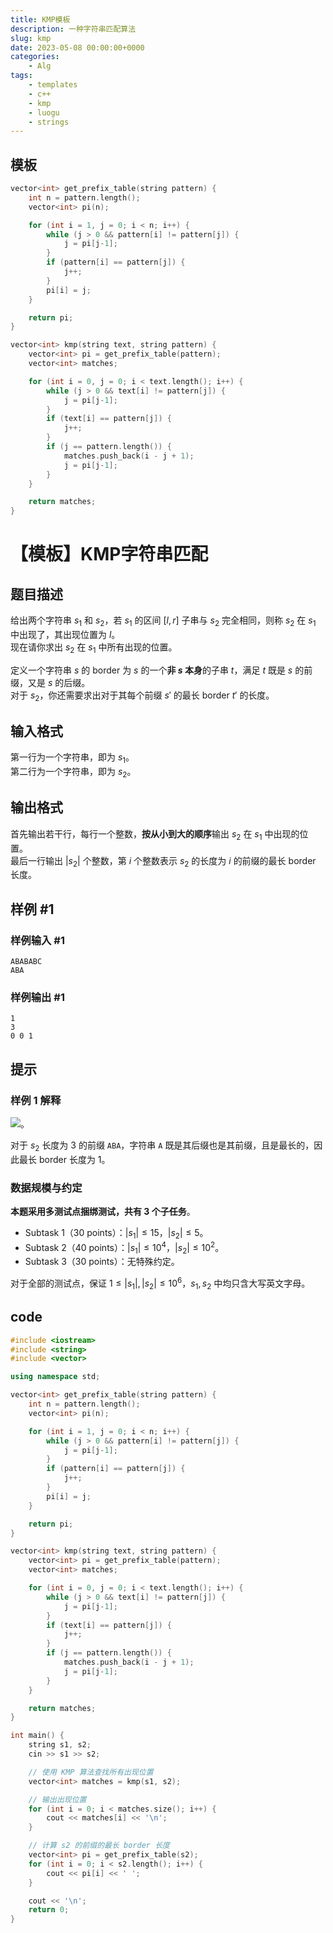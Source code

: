 ```yaml
---
title: KMP模板
description: 一种字符串匹配算法
slug: kmp
date: 2023-05-08 00:00:00+0000
categories:
    - Alg
tags:
    - templates
    - c++
    - kmp
    - luogu
    - strings
---
```

## 模板
```cpp
vector<int> get_prefix_table(string pattern) {
    int n = pattern.length();
    vector<int> pi(n);

    for (int i = 1, j = 0; i < n; i++) {
        while (j > 0 && pattern[i] != pattern[j]) {
            j = pi[j-1];
        }
        if (pattern[i] == pattern[j]) {
            j++;
        }
        pi[i] = j;
    }

    return pi;
}

vector<int> kmp(string text, string pattern) {
    vector<int> pi = get_prefix_table(pattern);
    vector<int> matches;

    for (int i = 0, j = 0; i < text.length(); i++) {
        while (j > 0 && text[i] != pattern[j]) {
            j = pi[j-1];
        }
        if (text[i] == pattern[j]) {
            j++;
        }
        if (j == pattern.length()) {
            matches.push_back(i - j + 1);
            j = pi[j-1];
        }
    }

    return matches;
}

```
# 【模板】KMP字符串匹配

## 题目描述

给出两个字符串 $s_1$ 和 $s_2$，若 $s_1$ 的区间 $[l, r]$ 子串与 $s_2$ 完全相同，则称 $s_2$ 在 $s_1$ 中出现了，其出现位置为 $l$。  
现在请你求出 $s_2$ 在 $s_1$ 中所有出现的位置。

定义一个字符串 $s$ 的 border 为 $s$ 的一个**非 $s$ 本身**的子串 $t$，满足 $t$ 既是 $s$ 的前缀，又是 $s$ 的后缀。  
对于 $s_2$，你还需要求出对于其每个前缀 $s'$ 的最长 border $t'$ 的长度。

## 输入格式

第一行为一个字符串，即为 $s_1$。  
第二行为一个字符串，即为 $s_2$。

## 输出格式

首先输出若干行，每行一个整数，**按从小到大的顺序**输出 $s_2$ 在 $s_1$ 中出现的位置。  
最后一行输出 $|s_2|$ 个整数，第 $i$ 个整数表示 $s_2$ 的长度为 $i$ 的前缀的最长 border 长度。

## 样例 #1

### 样例输入 #1

```
ABABABC
ABA
```

### 样例输出 #1

```
1
3
0 0 1
```

## 提示

### 样例 1 解释

 ![](https://cdn.luogu.com.cn/upload/pic/2257.png)。
 
对于 $s_2$ 长度为 $3$ 的前缀 `ABA`，字符串 `A` 既是其后缀也是其前缀，且是最长的，因此最长 border 长度为 $1$。


### 数据规模与约定

**本题采用多测试点捆绑测试，共有 3 个子任务**。

- Subtask 1（30 points）：$|s_1| \leq 15$，$|s_2| \leq 5$。
- Subtask 2（40 points）：$|s_1| \leq 10^4$，$|s_2| \leq 10^2$。
- Subtask 3（30 points）：无特殊约定。

对于全部的测试点，保证 $1 \leq |s_1|,|s_2| \leq 10^6$，$s_1, s_2$ 中均只含大写英文字母。
## code
```cpp
#include <iostream>
#include <string>
#include <vector>

using namespace std;

vector<int> get_prefix_table(string pattern) {
    int n = pattern.length();
    vector<int> pi(n);

    for (int i = 1, j = 0; i < n; i++) {
        while (j > 0 && pattern[i] != pattern[j]) {
            j = pi[j-1];
        }
        if (pattern[i] == pattern[j]) {
            j++;
        }
        pi[i] = j;
    }

    return pi;
}

vector<int> kmp(string text, string pattern) {
    vector<int> pi = get_prefix_table(pattern);
    vector<int> matches;

    for (int i = 0, j = 0; i < text.length(); i++) {
        while (j > 0 && text[i] != pattern[j]) {
            j = pi[j-1];
        }
        if (text[i] == pattern[j]) {
            j++;
        }
        if (j == pattern.length()) {
            matches.push_back(i - j + 1);
            j = pi[j-1];
        }
    }

    return matches;
}

int main() {
    string s1, s2;
    cin >> s1 >> s2;

    // 使用 KMP 算法查找所有出现位置
    vector<int> matches = kmp(s1, s2);

    // 输出出现位置
    for (int i = 0; i < matches.size(); i++) {
        cout << matches[i] << '\n';
    }

    // 计算 s2 的前缀的最长 border 长度
    vector<int> pi = get_prefix_table(s2);
    for (int i = 0; i < s2.length(); i++) {
        cout << pi[i] << ' ';
    }

    cout << '\n';
    return 0;
}
```